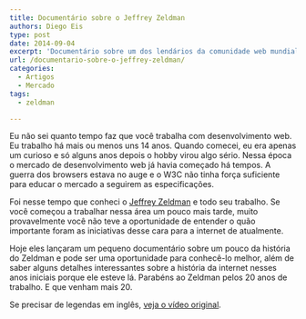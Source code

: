 ```yaml
---
title: Documentário sobre o Jeffrey Zeldman
authors: Diego Eis
type: post
date: 2014-09-04
excerpt: 'Documentário sobre um dos lendários da comunidade web mundial: Jeffrey Zeldman.'
url: /documentario-sobre-o-jeffrey-zeldman/
categories:
  - Artigos
  - Mercado
tags:
  - zeldman

---
```

Eu não sei quanto tempo faz que você trabalha com desenvolvimento web. Eu trabalho há mais ou menos uns 14 anos. Quando comecei, eu era apenas um curioso e só alguns anos depois o hobby virou algo sério. Nessa época o mercado de desenvolvimento web já havia começado há tempos. A guerra dos browsers estava no auge e o W3C não tinha força suficiente para educar o mercado a seguirem as especificações.

Foi nesse tempo que conheci o [Jeffrey Zeldman][1] e todo seu trabalho. Se você começou a trabalhar nessa área um pouco mais tarde, muito provavelmente você não teve a oportunidade de entender o quão importante foram as iniciativas desse cara para a internet de atualmente.

Hoje eles lançaram um pequeno documentário sobre um pouco da história do Zeldman e pode ser uma oportunidade para conhecê-lo melhor, além de saber alguns detalhes interessantes sobre a história da internet nesses anos iniciais porque ele esteve lá. Parabéns ao Zeldman pelos 20 anos de trabalho. E que venham mais 20.



Se precisar de legendas em inglês, [veja o vídeo original][2].

 [1]: https://zeldman.com/
 [2]: https://www.lynda.com/Web-Documentaries-tutorials/Jeffrey-Zeldman-20-years-Web-Design-Community/167374-2.html